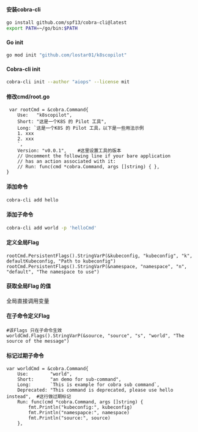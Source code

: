 #### 安装cobra-cli
```bash copy
go install github.com/spf13/cobra-cli@latest
export PATH=~/go/bin:$PATH
```
#### Go init
```bash copy
go mod init "github.com/lostar01/k8scopilot"
```

#### Cobra-cli init
```bash copy
cobra-cli init --author "aiops" --license mit
```

#### 修改cmd/root.go
```
 var rootCmd = &cobra.Command{
	Use:   "k8scopilot",
	Short: "这是一个K8S 的 Pilot 工具",
	Long: `这是一个K8S 的 Pilot 工具，以下是一些用法示例
	1. xxx
	2. xxx
	`,
	Version: "v0.0.1",    #这里设置工具的版本
	// Uncomment the following line if your bare application
	// has an action associated with it:
	// Run: func(cmd *cobra.Command, args []string) { },
}
```

#### 添加命令
```bash copy
cobra-cli add hello
```

#### 添加子命令
```bash copy
cobra-cli add world -p 'helloCmd'
```

#### 定义全局Flag
```
rootCmd.PersistentFlags().StringVarP(&kubeconfig, "kubeconfig", "k", defaultKubeconfig, "Path to kubeconfig")
rootCmd.PersistentFlags().StringVarP(&namespace, "namespace", "n", "default", "The namespace to use")
```

#### 获取全局Flag 的值
全局直接调用变量

#### 在子命令定义Flag 
```
#该Flags 只在子命令生效
worldCmd.Flags().StringVarP(&source, "source", "s", "world", "The source of the message")
```

#### 标记过期子命令
```
var worldCmd = &cobra.Command{
	Use:        "world",
	Short:      "an demo for sub-command",
	Long:       `This is example for cobra sub command`,
	Deprecated: "This command is deprecated, please use hello instead",  #这行做过期标记
	Run: func(cmd *cobra.Command, args []string) {
		fmt.Println("kubeconfig:", kubeconfig)
		fmt.Println("namespapce:", namespace)
		fmt.Println("source:", source)
	},
```